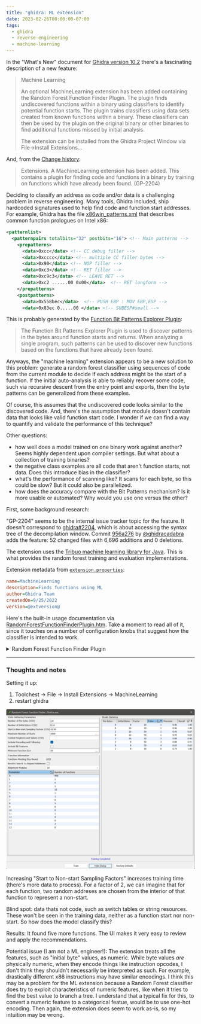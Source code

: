 ```yaml
---
title: "ghidra: ML extension"
date: 2023-02-26T00:00:00-07:00
tags:
  - ghidra
  - reverse-engineering
  - machine-learning
---
```


In the "What's New" document for [Ghidra version 10.2](https://htmlpreview.github.io/?https://github.com/NationalSecurityAgency/ghidra/blob/Ghidra_10.2_build/Ghidra/Configurations/Public_Release/src/global/docs/WhatsNew.html) there's a fascinating description of a new feature:

> Machine Learning
>
> An optional MachineLearning extension has been added containing the Random Forest Function Finder Plugin. The plugin finds undiscovered functions within a binary using classifiers to identify potential function starts. The plugin trains classifiers using data sets created from known functions within a binary. These classifiers can then be used by the plugin on the original binary or other binaries to find additional functions missed by initial analysis.
> 
> The extension can be installed from the Ghidra Project Window via File->Install Extensions... 

And, from the [Change history](https://htmlpreview.github.io/?https://github.com/NationalSecurityAgency/ghidra/blob/Ghidra_10.2_build/Ghidra/Configurations/Public_Release/src/global/docs/ChangeHistory.html):

> Extensions. A MachineLearning extension has been added. This contains a plugin for finding code and functions in a binary by training on functions which have already been found. (GP-2204)

Deciding to classify an address as code and/or data is a challenging problem in reverse engineering. Many tools, Ghidra included, ship hardcoded signatures used to help find code and function start addresses. For example, Ghidra has the file [x86win_patterns.xml](https://github.com/NationalSecurityAgency/ghidra/blob/49c2010b63b56c8f20845f3970fedd95d003b1e9/Ghidra/Processors/x86/data/patterns/x86win_patterns.xml) that describes common function prologues on Intel x86:

```xml
<patternlist>
  <patternpairs totalbits="32" postbits="16"> <!-- Main patterns -->
    <prepatterns>
      <data>0xcc</data> <!-- CC debug filler -->
      <data>0xcccc</data> <!-- multiple CC filler bytes -->
      <data>0x90</data> <!-- NOP filler -->
      <data>0xc3</data> <!-- RET filler -->
      <data>0xc9c3</data> <!-- LEAVE RET -->
      <data>0xc2 ......00 0x00</data>  <!-- RET longform -->
    </prepatterns>
    <postpatterns>
      <data>0x558bec</data>  <!-- PUSH EBP : MOV EBP,ESP -->
      <data>0x83ec 0.....00 </data> <!-- SUBESP#small -->
```

This is probably generated by the [
Function Bit Patterns Explorer Plugin](https://github.com/NationalSecurityAgency/ghidra/tree/b4de95f4f5c5b2d22e2861a08f7f8f6b40f6e6a7/Ghidra/Features/BytePatterns/src/main/java/ghidra/bitpatterns):

> The Function Bit Patterns Explorer Plugin is used to discover patterns in the bytes around function starts and returns. When analyzing a single program, such patterns can be used to discover new functions based on the functions that have already been found.


Anyways, the "machine learning" extension appears to be a new solution to this problem: generate a random forest classifier using sequences of code from the current module to decide if each address might be the start of a function. If the initial auto-analysis is able to reliably recover some code, such via recursive descent from the entry point and exports, then the byte patterns can be generalized from these examples.

Of course, this assumes that the undiscovered code looks similar to the discovered code. And, there's the assumption that module doesn't contain data that looks like valid function start code. I wonder if we can find a way to quantify and validate the performance of this technique?

Other questions:
  - how well does a model trained on one binary work against another? Seems highly dependent upon compiler settings. But what about a collection of training binaries?
  - the negative class examples are all code that aren't function starts, not data. Does this introduce bias in the classifier?
  - what's the performance of scanning like? It scans for each byte, so this could be slow? But it could also be parallelized.
  - how does the accuracy compare with the Bit Patterns mechanism? Is it more usable or automated? Why would you use one versus the other?

First, some background research:

"GP-2204" seems to be the internal issue tracker topic for the feature. It doesn't correspond to [ghidra#2204](https://github.com/NationalSecurityAgency/ghidra/issues/2204), which is about accessing the syntax tree of the decompilation window.
Commit [956a276](https://github.com/NationalSecurityAgency/ghidra/commit/956a276387cb2068ce4ca12595c6b699d457792b) by [@ghidracadabra](https://github.com/ghidracadabra) adds the feature: 52 changed files with 6,696 additions and 0 deletions. 

The extension uses the [Tribuo machine learning library for Java](https://tribuo.org/). This is what provides the random forest training and evaluation implementations.

Extension metadata from [`extension.properties`](https://github.com/NationalSecurityAgency/ghidra/commit/956a276387cb2068ce4ca12595c6b699d457792b#diff-72fa3b5fed1156f43819409b482550cc8937a927e4498a0cfd99ae9460492230):

```ini
name=MachineLearning
description=Finds functions using ML
author=Ghidra Team
createdOn=9/25/2022
version=@extversion@
```

Here's the built-in usage documentation via [RandomForestFunctionFinderPlugin.htm](https://github.com/NationalSecurityAgency/ghidra/commit/956a276387cb2068ce4ca12595c6b699d457792b#diff-cd2bbc9de62498ca20bea329b0a51981d6b07548b808f5daba611a724ec5d421). Take a moment to read all of it, since it touches on a number of configuration knobs that suggest how the classifier is intended to work.

<details>
  <summary>Random Forest Function Finder Plugin</summary>
  <div style="margin-left: 1em; padding-left: 1em; border-left: 3px solid grey;">
  <H1><A name="RandomForestFunctionFinderPlugin"></A>Random Forest Function Finder Plugin</H1>

  <P> This plugin trains models used to find function starts within a program.  Essentially,
  the training set consists of addresses in a program where Ghidra's analysis was able to 
  find functions.  The models are then applied to the rest of the program.  
  Models can also be applied to other programs. </P>

  <P> In the motivating use case, you either don't know the toolchain which produced a program
  or do not have a large number of sample programs to train other types of models. </P> 

  <P> Note: in general, this plugin ensures that addresses used for training, testing, or
  searching for function starts are aligned relative to the processor's instruction alignment.
  Defined data within an executable block is an exception - all such bytes are added to
  the test set as examples of non-starts.</P>

  <H2><A name="SuggestedWorkflow"></A> Basic Suggested Workflow</H2>
  <ol>
      <li> To begin, select <em>Search-&gt;For Code And Functions...</em> from the Code Browser.</li>
      <li> Click the <em>Train</em> button to train models using the default parameters.</li>
      <li> Choose the model with the fewest false positives (which will be apparent from
            the <em>Model Statistics</em> table).</li>  
      <li> Right-click on that model's row and select <em>DEBUG - Show test set errors</em>.</li>
      <li> Examine the resulting table to determine if there is a good cutoff for
            the probabilities.  Note that some of the "errors" might not actually be
            errors of the model: see the discussion in 
            <A href="#DebugModelTable">Debug Model Table</A>.</li>
      <li> If you're satisified with the performance of the model, right-click on the
            row and select <em>Apply Model</em>.  If you aren't, you can try changing the parameters
            and training again.  You can also try the <em>Include Bit Features</em> training option.</li>
      <li> In the resulting table, select all addresses with an <em>Undefined</em> interpretation whose
            probability is above your threshold, right-click, and select <em>Disassemble</em>.  This will 
            start disassembly (and follow-on analysis) at each selected address.</li>
      <li> Now, select all addresses whose interpretation is <em>Block Start</em> and whose probability
            of being a function is above your threshold, right-click, and select <em>Create Function(s)</em>.
            It's also probably worth filtering out any addresses which are the targets of 
            conditional references (which can be seen in the <em>Conditional Flow Refs</em> column). </li>
  </ol>
  <P> The script <em>FindFunctionsRFExampleScript.java</em> shows how to access the functionality of
  this plugin programmatically. </P>

  <H2><A name="ModelTrainingTable"></A> Model Training Table</H2>
  <P> This table is the main interface for training and applying models. </P>

  <H3><A name="DataGatheringParameters"></A> Data Gathering Parameters</H3>
  <P> The values in this panel control the number of models trained and the data used to train them.
  The first three fields: <A href="#NumberOfPreBytes">Number of Pre-Bytes (CSV)</A>,
  <A href="#NumberOfInitialBytes">Number of Initial Bytes (CSV)</A>, and 
  <A href="#StartToNonStartFactors"> Start to Non-start Sampling Factors (CSV)</A> accept
  CSVs of positive integers as input (a single integer with no comma is allowed).  Models
  corresponding to all possible choices of the three values will be trained and evaluated.
  That is, if you enter two values for the <em>Pre-bytes</em> field, three values for the
  <em>Initial Bytes</em> field, and four values for the <em>Sampling Factors</em> field, a total
  of 2*3*4 = 24 models will be trained and evaluated. </P>

  <H4><A name="NumberOfPreBytes"></A> Number of Pre-bytes (CSV) </H4>
  <P> Values in this list control how many bytes before an address are used to construct its
  feature vector. </P>

  <H4><A name="NumberOfInitialBytes"></A> Number of Initial Bytes (CSV) </H4>
  <P> Values in this list control how many bytes are used to construct the feature vector
  of an address, starting at the address. </P>

  <H4><A name="StartToNonStartFactors"></A> Start to Non-start Sampling Factors (CSV) </H4>
  <P> Values in this list control how many non-starts (i.e., addresses in the interiors
  of functions) are added to the training set for each function start in the training set.</P>

  <H4><A name="MaximumNumberOfStarts"></A> Maximum Number Of Starts </H4>
  <P> This field controls the maximum number of function starts that are added to the training
  set. </P>

  <H4><A name="ContextRegsAndValues"></A> Context Registers and Values (CSV) </H4>
  <P> This field allows you to specify values of context registers.  Addresses will only
  be added to the training/test sets if they agree with these values, and the disassembly
  action on the <a href="#FunctionStartTable"> Potential Functions Table</a> will apply the
  context register values first.  This field accepts CSVs of the form "creg1=x,creg2=y,...".
  For example, to restrict Thumb mode in an ARM program, you would enter "TMode=1" in this field.
  </P>

  <H4><A name="IncludePrecedingAndFollowing"></A> Include Preceding and Following </H4>
  <P> If this is selected, for every function entry in the training set, the code units immediately
  before it and after it are added to the training set as negative examples (and similarly for the
  test set). </P> 

  <H4><A name="IncludeBitFeatures"></A> Include Bit Features </H4>
  <P> If this is selected, a binary feature is added to the feature vector for each bit in the 
  recorded bytes. </P>

  <H4><A name="MinimumFunctionSize"></A> Minimum Function Size </H4>
  <P> This value is the minimum size a function must be for its entry and interior to be included
  in the training and test sets. </P>

  <H3><A name="FunctionInformation"></A> Function Information</H3>
  <P> This panel displays information about the functions in the program. </P>

  <H4><A name="FunctionsMeetingSizeBound"></A> Functions Meeting Size Bound</H4>
  <P> This field displays the number of functions meeting the size bound in the
  <A href="#MinimumFunctionSize"> Minimum Function Size</A> field.  You can use
  this to ensure that the value in <A href="#MaximumNumberOfStarts">Maximum Number
  of Starts</A> field doesn't cause all starts to be used for training (leaving
  none for testing).</P>

  <H4><A name="RestrictSearchToAlignedAddresses"></A> Restrict Search to Aligned Addresses </H4>
  <P> If this is checked, only addresses which are zero modulo the value in the 
  <A href="#AlignmentModulus">Alignment Modulus</A> combo box are searched for function starts.
  This does not affect training or testing, but can be a useful optimization when applying
  models, for instance when the <A href="#FunctionAlignmentTable">Function Alignment Table</A>
  shows that all (known) functions in the program are aligned on 16-byte boundaries. </P>

  <H4><A name="AlignmentModulus"></A> Alignment Modulus </H4>
  <P> The value in this combo box determines the modulus used when computing the values in
  the <A href="#FunctionAlignmentTable">Function Alignment Table</A>. </P>

  <H4><A name="FunctionAlignmentTable"></A> Function Alignment Table </H4>
  <P> The rows in this table display the number of (known) functions in the program
  whose address has the given remainder modulo the alignment modulus.</P>

  <H3><A name="ModelStatistics"></A> Model Statistics</H3>
  <P> This panel displays the statistics about the trained models as rows in a table.
  Actions on these rows allow you to apply the models or see the test set failures.</P>

  <H4><A name="ApplyModel"></A> Apply Model Action </H4>
  <P> This action will apply the model to the program used to train it. The addresses
  searched consist of all addresses which are loaded, initialized, marked as executable,
  and not already in a function body (this set can be modified by the user via the
  <A href="#RestrictSearchToAlignedAddresses"> Restrict Search to Aligned Addresses</A>
  and <A href="#MinLengthUndefinedRange"> Minimum Length of Undefined Ranges to Search</A> 
  options).  The results are displayed in a 
  <A href="#FunctionStartTable"> Function Start Table</A>. </P>

  <H4><A name="ApplyModelTo"></A> Apply Model To... Action </H4>
  <P> This action will open a dialog to select another program in the current project and
  then apply the model to it.  Note that the only check that the model is compatible with
  the selected program is that any context registers specified when training must be
  present in the selected program. </P> 

  <H4><A name="DebugModel"></A> Debug Model Action </H4>
  <P> This action will display a <A href="#DebugModelTable"> Debug Model Table</A>, which shows 
  all of the errors encountered when applying the model to its test set. </P>

  <H2><A name="FunctionStartTable"></A> Potential Functions Table</H2>
  <P> This table displays all addresses in the search set which the model thinks are function starts
  with probability at least .5. The table also shows the current "Interpretation" (e.g., undefined,
  instruction at start of basic block, etc) of the address along with the numbers of certain types
  of references to the address. </P>
  <P> The following actions are defined on this table:</P>

  <H3><A name="DisassembleAction"></A> Disassemble Action </H3>
  <P> This action is enabled when at least one of the selected rows corresponds to an address
  with an interpretation of "Undefined".  It begins disassembly at each "Undefined" address
  corresponding to a row in the selection. </P>

  <H3><A name="DisassembleAndApplyContextAction"></A> Disassemble and Apply Context Action </H3>
  <P> This action is similar to the <A href="#DisassembleAction">Disassemble Action</A>, except
  it sets the context register values specified before training the model at the addresses
  and then disassembles. </P>   

  <H3><A name="CreateFunctionsAction"></A> Create Functions Action </H3>
  <P> This action is enabled whenever the selection contains at least one row whose corresponding
  address is the start of a basic block.  This action creates functions at all such addresses.</P>

  <H3><A name="ShowSimilarStartsAction"></A> Show Similar Function Starts Action </H3>
  <P> This action is enabled when the selection contains exactly one row.  It displays
  a <A href="#SimilarStartsTable"> table</A> of the function starts in the training set
  which are most similar to the bytes at the address of the row. </P>

  <H2><A name="SimilarStartsTable"></A> Similar Function Starts Table </H2>
  <P> This table displays the function starts in the training set which are most similar
  to a potential function start "from the model's point of view".  Formally, similarity
  is measured using <b>random forest proximity</b>.  Given a potential start <i>p</i> and
  a known start <i>s</i>, the similarity of <i>p</i> and <i>s</i> is the proportion of trees
  which end up in the same leaf node when processing <i>p</i> and <i>s</i>. </P>
  <P> For convenience, the potential start is also displayed as a row in the table.  In
  the Address column, its address is surrounded by asterisks.</P>

  <H2><A name="DebugModelTable"></A> Debug Model Table </H2>
  <P> This table has the same format as the <A href="#FunctionStartTable">Potential Functions Table</A>
  but does not have the disassembly or function-creating actions (it does have the action to
  display similar function starts).  It displays all addresses in the test set where the classifier
  made an error.  Note that some in some cases, it might be the classifier which is correct and the
    original analysis which was wrong.  A common example is a tail call which 
  was optimized to a jump during compilation.  If there is only one jump to this address, then analysis
  may (reasonably) think that the function is just part of the function containing the jump even though
  the classifier thinks the jump target is a function start.</P>

  <H2><A name="Options"></A> Options </H2>
  <P> This plugin has the following options. They can be set in the Tool Options menu. </P>

  <H3><A name="MaxTestSetSize"></A> Maximum Test Set Size </H3>
  <P> This option controls the maximum size of the test sets (the test set of function
  starts and the test set of known non-starts which together form the model's "test set").  
  Each set that is larger than the maximum will be replaced with a random subset of the maximum size. </P> 

  <H3><A name="MinLengthUndefinedRange"></A> Minimum Length of Undefined Ranges to Search </H3>
  <P> This option controls the minimum length a run of undefined bytes must be in order to
  be searched for function starts.  This is an optimization which allows you to skip the
  (often quite numerous) small runs of undefined bytes between adjacent functions.  Note
  that this option has no effect on model training or evaluation.  </P>

  <P class="providedbyplugin">Provided By: <I>RandomForestFunctionFinderPlugin</I></P>    
  </div>
</details>

---

### Thoughts and notes

Setting it up:

  1. Toolchest -> File -> Install Extensions -> MachineLearning
  2. restart ghidra

![screenshot: results](results1.jpg "screenshot: results")

Increasing "Start to Non-start Sampling Factors" increases training time (there's more data to process). For a factor of 2, we can imagine that for each function, two random addreses are chosen from the interior of that function to represent a non-start. 

Blind spot: data thats not code, such as switch tables or string resources. These won't be seen in the training data, neither as a function start nor non-start. So how does the model classify this?

Results: It found five more functions. The UI makes it very easy to review and apply the recommendations.

Potential issue (I am not a ML engineer!): The extension treats all the features, such as "initial byte" values, as numeric. While byte values *are* physically numeric, when they encode things like instruction opcodes, I don't think they shouldn't necessarily be interpreted as such. For example, drastically different x86 instructions may have similar encodings. I think this may be a problem for the ML extension because a Random Forest classifier does try to exploit characteristics of numeric features, like when it tries to find the best value to branch a tree. I understand that a typical fix for this, to convert a numeric feature to a categorical featue, would be to use one-hot encoding. Then again, the extension does seem to work as-is, so my intuition may be wrong.